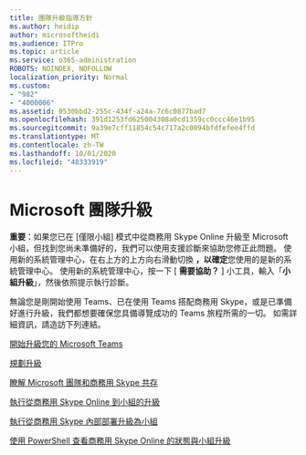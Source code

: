 ```yaml
---
title: 團隊升級指導方針
ms.author: heidip
author: microsoftheidi
ms.audience: ITPro
ms.topic: article
ms.service: o365-administration
ROBOTS: NOINDEX, NOFOLLOW
localization_priority: Normal
ms.custom:
- "982"
- "4000006"
ms.assetid: 0530bbd2-255c-434f-a24a-7c6c0877bad7
ms.openlocfilehash: 391d1253fd625004308a0cd1359cc0ccc46e1b95
ms.sourcegitcommit: 9a39e7cff11854c54c717a2c0094bfdfefee4ffd
ms.translationtype: MT
ms.contentlocale: zh-TW
ms.lasthandoff: 10/01/2020
ms.locfileid: "48333919"
---
```

# <a name="microsoft-teams-upgrade"></a>Microsoft 團隊升級

**重要**：如果您已在 [僅限小組] 模式中從商務用 Skype Online 升級至 Microsoft 小組，但找到您尚未準備好的，我們可以使用支援診斷來協助您修正此問題。 使用新的系統管理中心，在右上方的上方向右滑動切換 **，以確定**您使用的是新的系統管理中心。 使用新的系統管理中心，按一下 [ **需要協助？** ] 小工具，輸入「**小組升級**」，然後依照提示執行診斷。

無論您是剛開始使用 Teams、已在使用 Teams 搭配商務用 Skype，或是已準備好進行升級，我們都想要確保您具備導覽成功的 Teams 旅程所需的一切。 如需詳細資訊，請造訪下列連結。

[開始升級您的 Microsoft Teams](https://docs.microsoft.com/MicrosoftTeams/upgrade-start-here)

[規劃升級](https://docs.microsoft.com/MicrosoftTeams/upgrade-plan-journey)

[瞭解 Microsoft 團隊和商務用 Skype 共存](https://docs.microsoft.com/MicrosoftTeams/teams-and-skypeforbusiness-coexistence-and-interoperability)

[執行從商務用 Skype Online 到小組的升級](https://docs.microsoft.com/MicrosoftTeams/upgrade-to-teams-execute-skypeforbusinessonline)

[執行從商務用 Skype 內部部署升級為小組](https://docs.microsoft.com/MicrosoftTeams/upgrade-to-teams-execute-skypeforbusinesshybridonprem)
 
[使用 PowerShell 查看商務用 Skype Online 的狀態與小組升級](https://docs.microsoft.com/powershell/module/skype/get-csteamsupgradestatus?view=skype-ps)